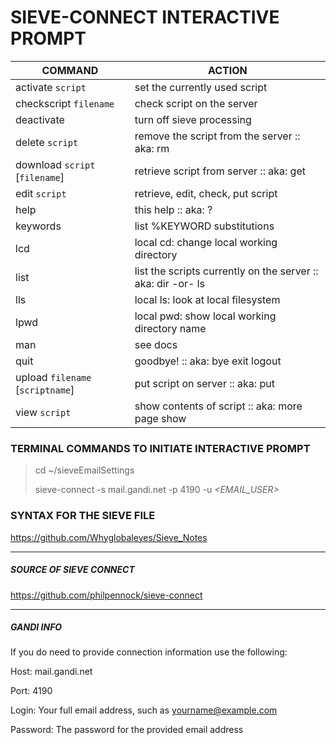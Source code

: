 # SIEVE-CONNECT INTERACTIVE PROMPT

| COMMAND			                      | ACTION |
| -------           			          | ------ |
| activate `script`      		        | set the currently used script |
| checkscript `filename`           	| check script on the server |
| deactivate             		   	    | turn off sieve processing |
| delete `script`                  	| remove the script from the server :: aka: rm |
| download `script` [`filename`]   	| retrieve script from server :: aka: get |
| edit `script`				              | retrieve, edit, check, put script |
| help        						          | this help :: aka: ? |
| keywords    						          | list %KEYWORD substitutions |
| lcd         						          | local cd: change local working directory |
| list        						          | list the scripts currently on the server :: aka: dir -or- ls |
| lls         						          | local ls: look at local filesystem |
| lpwd        						          | local pwd: show local working directory name |
| man         						          | see docs |
| quit        						          | goodbye! :: aka: bye exit logout |
| upload `filename` [`scriptname`]  | put script on server :: aka: put |
| view `script`       				       | show contents of script :: aka: more page show |





### TERMINAL COMMANDS TO INITIATE INTERACTIVE PROMPT
> cd ~/sieveEmailSettings
> 
> sieve-connect -s mail.gandi.net -p 4190 -u _<EMAIL_USER>_  


### SYNTAX FOR THE SIEVE FILE

https://github.com/Whyglobaleyes/Sieve_Notes

------------

##### SOURCE OF SIEVE CONNECT 
https://github.com/philpennock/sieve-connect



------------


##### GANDI INFO 

If you do need to provide connection information use the following:

Host: mail.gandi.net

Port: 4190

Login: Your full email address, such as yourname@example.com

Password: The password for the provided email address


